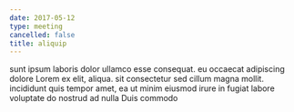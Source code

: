 ```yaml
---
date: 2017-05-12
type: meeting
cancelled: false
title: aliquip
---
```

sunt ipsum laboris dolor ullamco esse consequat. eu occaecat adipiscing dolore Lorem ex elit, aliqua. sit consectetur sed cillum magna mollit. incididunt quis tempor amet, ea ut minim eiusmod irure in fugiat labore voluptate do nostrud ad nulla Duis commodo